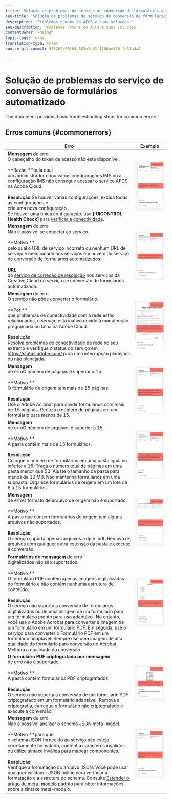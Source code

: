 ```yaml
---
title: 'Solução de problemas do serviço de conversão de formulários automatizado '
seo-title: 'Solução de problemas do serviço de conversão de formulários automatizado (AFCS) '
description: 'Problemas comuns do AFCS e suas soluções '
seo-description: Problemas comuns do AFCS e suas soluções
contentOwner: khsingh
topic-tags: forms
translation-type: tm+mt
source-git-commit: 535267e20fb8e583e1c01f4160be378ffd31a4a4

---
```



# Solução de problemas do serviço de conversão de formulários automatizado


<!--The article provides information on installation, configuration and administration issues that may arise in an Automated Forms Conversion Service production environment. --> The document  provides basic troubleshooting steps for common errors.

## Erros comuns {#commonerrors}

| Erro | Exemplo |
|--- |--- |
| **Mensagem** de erro <br> O cabeçalho do token de acesso não está disponível. <br><br>**Razão **pela qual<br>um administrador criou várias configurações IMS ou a configuração IMS não consegue acessar o serviço AFCS na Adobe Cloud.<br><br>**Resolução** Se houver várias configurações, exclua todas as configurações e <br> crie uma nova configuração [](configure-service.md#obtainpubliccertificates). <br> Se houver uma única configuração, use **[!UICONTROL Health Check]** para [verificar a conectividade](configure-service.md#createintegrationoption). | ![O cabeçalho do token de acesso não está disponível](assets/invalid-ims-configuration.png) |
| **Mensagem** de erro <br> Não é possível se conectar ao serviço.  <br><br>**Motivo **<br>pelo qual o URL de serviço incorreto ou nenhum URL de serviço é mencionado nos serviços em nuvem do serviço de conversão de formulários automatizados.<br><br>**URL** <br> do [serviço de correção de resolução](configure-service.md#configure-the-cloud-service) nos serviços da Creative Cloud do serviço de conversão de formulários automatizada. | ![Não é possível ligar ao serviço.](assets/wrong-endpoint-configured.png) |
| **Mensagem** de erro <br> O serviço não pôde converter o formulário.  <br><br>**Por **<br>que problemas de conectividade com a rede estão relacionados, o serviço está inativo devido à manutenção programada ou falha na Adobe Cloud.<br><br>**Resolução** <br> Resolva problemas de conectividade de rede no seu extremo e verifique o status do serviço em https://status.adobe.com/ para uma interrupção planejada ou não planejada. | ![Não é possível ligar ao serviço.](assets/service-failure.png) |
| **Mensagem** <br> de erroO número de páginas é superior a 15.  <br><br>**Motivo **<br>O formulário de origem tem mais de 15 páginas.<br><br>**Resolução** <br> Use o Adobe Acrobat para dividir formulários com mais de 15 páginas. Reduza o número de páginas em um formulário para menos de 15. | ![Não é possível ligar ao serviço.](assets/number-of-pages.png) |
| **Mensagem** <br> de erroO número de arquivos é superior a 15.  <br><br>**Motivo **<br>A pasta contém mais de 15 formulários.<br><br>**Resolução**<br> Coloque o número de formulários em uma pasta igual ou inferior a 15. Traga o número total de páginas em uma pasta menor que 50. Ajuste o tamanho da pasta para menos de 10 MB. Não mantenha formulários em uma subpasta. Organize formulários de origem em um lote de 8 a 15 formulários. | ![Não é possível ligar ao serviço.](assets/number-of-pages.png) |
| **Mensagem** <br> de erroO formato de arquivo de origem não é suportado.  <br><br>**Motivo **<br>A pasta que contém formulários de origem tem alguns arquivos não suportados.<br><br>**Resolução** <br> O serviço suporta apenas arquivos .xdp e .pdf. Remova os arquivos com qualquer outra extensão da pasta e execute a conversão. | ![Não é possível ligar ao serviço.](assets/unsupported-file-formats.png) |
| **Formulários de mensagem** de erro <br> digitalizados não são suportados.  <br><br>**Motivo **<br>O formulário PDF contém apenas imagens digitalizadas do formulário e não contém nenhuma estrutura de conteúdo.<br><br>**Resolução** <br> O serviço não suporta a conversão de formulários digitalizados ou de uma imagem de um formulário para um formulário pronto para uso adaptável. No entanto, você usa o Adobe Acrobat para converter a imagem de um formulário em um formulário PDF. Em seguida, use o serviço para converter o Formulário PDF em um formulário adaptável. Sempre use uma imagem de alta qualidade do formulário para conversão no Acrobat. Melhora a qualidade da conversão. | ![Não é possível ligar ao serviço.](assets/scanned-forms-error.png) |
| **O formulário PDF criptografado por mensagem** <br> de erro não é suportado.  <br><br>**Motivo **<br>A pasta contém formulários PDF criptografados.<br><br>**Resolução** <br> O serviço não suporta a conversão de um formulário PDF criptografado em um formulário adaptável. Remova a criptografia, carregue o formulário não criptografado e execute a conversão. | ![Não é possível ligar ao serviço.](assets/secured-pdf-form.png) |
| **Mensagem** de erro <br> Não é possível analisar o schema JSON meta-model.  <br><br>**Motivo **para que<br>o schema JSON fornecido ao serviço não esteja corretamente formatado, contenha caracteres inválidos ou utilize sintaxe inválida para mapear componentes.<br><br>**Resolução**<br> Verifique a formatação do arquivo JSON. Você pode usar qualquer validador JSON online para verificar a formatação e a estrutura do schema. Consulte [Estender o artigo de meta-modelo](extending-the-default-meta-model.md) padrão para obter informações sobre a sintaxe meta-modelo. | ![Não é possível ligar ao serviço.](assets/invalid-meta-model-schema.png) |
